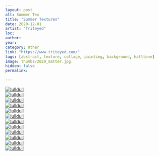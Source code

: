 ```yaml
---
layout: post
alt: Summer Tex
title: "Summer Textures"
date: 2020-12-01
artist: "Triteyed"
loc: 
author: 
year: 
category: Other
link: "https://www.triteyed.com/"
tags: [abstract, texture, collage, painting, background, hafltone]
image: thumbs/2020_matter.jpg
hidden: false
permalink:

---
```




<div class="post_image_rounded">
	<a href="{{ site.baseurl }}/images/posts/2020_matter/002.jpg" target="_blank">
	<img src="{{ site.baseurl }}/images/posts/2020_matter/002.jpg" alt="lulldull"></a>
</div>

<div class="post_image_rounded">
	<a href="{{ site.baseurl }}/images/posts/2020_matter/003.jpg" target="_blank">
	<img src="{{ site.baseurl }}/images/posts/2020_matter/003.jpg" alt="lulldull"></a>
</div>

<div class="post_image_rounded">
	<a href="{{ site.baseurl }}/images/posts/2020_matter/004.jpg" target="_blank">
	<img src="{{ site.baseurl }}/images/posts/2020_matter/004.jpg" alt="lulldull"></a>
</div>

<div class="post_image_rounded">
	<a href="{{ site.baseurl }}/images/posts/2020_matter/005.jpg" target="_blank">
	<img src="{{ site.baseurl }}/images/posts/2020_matter/005.jpg" alt="lulldull"></a>
</div>

<div class="post_image_rounded">
	<a href="{{ site.baseurl }}/images/posts/2020_matter/001.jpg" target="_blank">
	<img src="{{ site.baseurl }}/images/posts/2020_matter/001.jpg" alt="lulldull"></a>
</div>

<div class="post_image_rounded">
	<a href="{{ site.baseurl }}/images/posts/2020_matter/006.jpg" target="_blank">
	<img src="{{ site.baseurl }}/images/posts/2020_matter/006.jpg" alt="lulldull"></a>
</div>

<div class="post_image_rounded">
	<a href="{{ site.baseurl }}/images/posts/2020_matter/007.jpg" target="_blank">
	<img src="{{ site.baseurl }}/images/posts/2020_matter/007.jpg" alt="lulldull"></a>
</div>

<div class="post_image_rounded">
	<a href="{{ site.baseurl }}/images/posts/2020_matter/008.jpg" target="_blank">
	<img src="{{ site.baseurl }}/images/posts/2020_matter/008.jpg" alt="lulldull"></a>
</div>

<div class="post_image_rounded">
	<a href="{{ site.baseurl }}/images/posts/2020_matter/009.jpg" target="_blank">
	<img src="{{ site.baseurl }}/images/posts/2020_matter/009.jpg" alt="lulldull"></a>
</div>

<div class="post_image_rounded">
	<a href="{{ site.baseurl }}/images/posts/2020_matter/010.jpg" target="_blank">
	<img src="{{ site.baseurl }}/images/posts/2020_matter/010.jpg" alt="lulldull"></a>
</div>

<div class="post_image_rounded">
	<a href="{{ site.baseurl }}/images/posts/2020_matter/011.jpg" target="_blank">
	<img src="{{ site.baseurl }}/images/posts/2020_matter/011.jpg" alt="lulldull"></a>
</div>

<div class="post_image_rounded">
	<a href="{{ site.baseurl }}/images/posts/2020_matter/012.jpg" target="_blank">
	<img src="{{ site.baseurl }}/images/posts/2020_matter/012.jpg" alt="lulldull"></a>
</div>